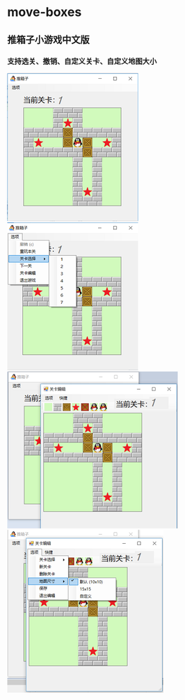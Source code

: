 # move-boxes
## 推箱子小游戏中文版
### 支持选关、撤销、自定义关卡、自定义地图大小

![image](https://github.com/yuqish/move-boxes/blob/master/tuixiangzi0/tuixiangzi0/screenshots/推箱子_main.png)   ![image](https://github.com/yuqish/move-boxes/blob/master/tuixiangzi0/tuixiangzi0/screenshots/推箱子_菜单.png)
![image](https://github.com/yuqish/move-boxes/blob/master/tuixiangzi0/tuixiangzi0/screenshots/推箱子_关卡编辑.png)   ![image](https://github.com/yuqish/move-boxes/blob/master/tuixiangzi0/tuixiangzi0/screenshots/推箱子_编辑菜单.png)
